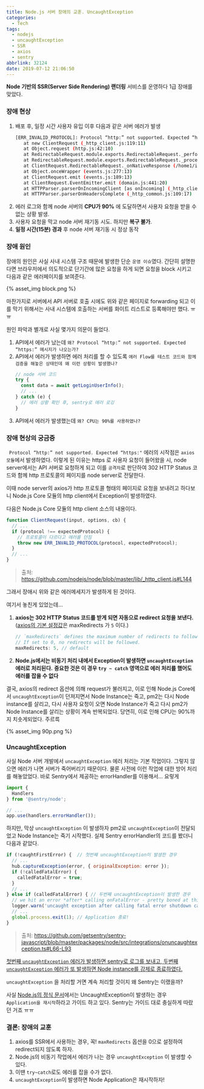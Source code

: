 ```yaml
---
title: Node.js 서버 장애의 교훈. UncaughtException
categories:
  - Tech
tags:
  - nodejs
  - uncaughtException
  - SSR
  - axios
  - sentry
abbrlink: 32124
date: 2019-07-12 21:06:50
---
```


**Node 기반의 SSR(Server Side Rendering) 랜더링** 서비스를 운영하다 1급 장애를 맞았다.

### 장애 현상
1. 배포 후, 일정 시간 사용자 유입 이후 다음과 같은 서버 에러가 발생
   ```bash
   [ERR_INVALID_PROTOCOL]: Protocol “http:” not supported. Expected “https:”
      at new ClientRequest (_http_client.js:119:11)
      at Object.request (http.js:42:10)
      at RedirectableRequest.module.exports.RedirectableRequest._performRequest (/home1/irteam/deploy/mobile/webpack:/node_modules/follow-redirects/index.js:219:1)
      at RedirectableRequest.module.exports.RedirectableRequest._processResponse (/home1/irteam/deploy/mobile/webpack:/node_modules/follow-redirects/index.js:330:1)
      at ClientRequest.RedirectableRequest._onNativeResponse (/home1/irteam/deploy/mobile/webpack:/node_modules/follow-redirects/index.js:53:1)
      at Object.onceWrapper (events.js:277:13)
      at ClientRequest.emit (events.js:189:13)
      at ClientRequest.EventEmitter.emit (domain.js:441:20)
      at HTTPParser.parserOnIncomingClient [as onIncoming] (_http_client.js:556:21)
      at HTTPParser.parserOnHeadersComplete (_http_common.js:109:17)
   ```
2. 에러 로그와 함께 node 서버의 **CPU가 90%** 에 도달하면서 사용자 요청을 받을 수 없는 상황 발생. 
3. 사용자 요청을 막고 node 서버 재기동 시도. 하지만 **복구 불가**.
4. **일정 시간(15분) 경과** 후 node 서버 재기동 시 정상 동작


### 장애 원인
장애의 원인은 사실 사내 시스템 구조 때문에 발생한 단순 `운영 이슈`였다.
간단히 설명한다면 브라우저에서 의도적으로 단기간에 많은 요청을 하게 되면 요청을 block 시키고 다음과 같은 에러페이지를 보여준다.

{% asset_img block.png %}

마찬가지로 서버에서 API 서버로 호출 시에도 위와 같은 페이지로 forwarding 되고 이를 막기 위해서는 사내 시스템에 호출하는 서버를 화이트 리스트로 등록해야만 했다. ㅠㅠ

원인 파악과 별개로 사실 몇가지 의문이 들었다.

1. API에서 에러가 났는데 `왜? Protocol “http:” not supported. Expected “https:” 메시지가 나오는가?`
2. API에서 에러가 발생하면 에러 처리를 할 수 있도록 `에러 Flow를 테스트 코드와 함께 검증을 해놓은 상태인데 왜 이런 상황이 발생했나?`
   ```js
   // node 서버 코드
   try {
     const data = await getLoginUserInfo();
     // ...
   } catch (e) {
     // 에러 상황 확인 후, sentry로 에러 로깅
   }
   ```
3. API에서 에러가 발생했는데 `왜? CPU는 90%를 사용하였나?`


### 장애 현상의 궁금증

` Protocol “http:” not supported. Expected “https:"` 에러의 시작점은 `axios 모듈`에서 발생하였다.
이렇게 된 이유는 https 로 사용자 요청이 들어왔을 시, node server에서는 API 서버로 요청하게 되고 이를 `공격자`로 판단하여 302 HTTP Status 코드와 함께 http 프로토콜의 페이지를 node server로 전달한다.

이때 node server의 axios가 http 프로토콜 형태의 페이지로 요청을 보내려고 하다보니 Node.js Core 모듈의 http client에서 Exception이 발생하였다.

다음은 Node.js Core 모듈의 http client 소스의 내용이다.

```js
function ClientRequest(input, options, cb) {
  // ...
  if (protocol !== expectedProtocol) {
    // 프로토콜이 다르다고 에러를 던짐
    throw new ERR_INVALID_PROTOCOL(protocol, expectedProtocol);
  }
  // ...
}
```
> 출처: https://github.com/nodejs/node/blob/master/lib/_http_client.js#L144

그래서 장애시 위와 같은 에러메세지가 발생하게 된 것이다.

여기서 놓친게 있었는데...


1. **axios는 302 HTTP Status 코드를 받게 되면 자동으로 redirect 요청을 보낸다.**
   ([axios의 기본 설정값](https://github.com/axios/axios)은 maxRedirects 가 `5` 이다.)

   ```js
   // `maxRedirects` defines the maximum number of redirects to follow in node.js.
   // If set to 0, no redirects will be followed.
   maxRedirects: 5, // default
   ```

2. **Node.js에서는 비동기 처리 내에서 Exception이 발생하면  `uncaughtException` 에러로 처리된다.**
   **중요한 것은 이 경우 `try ~ catch` 영역으로 에러 처리를 했어도 에러를 잡을 수 없다**


결국, axios의 redirect 옵션에 의해 request가 불러지고, 이로 인해 Node.js Core에서 `uncaughtException`이 던져지면서  Node Instance는 죽고, pm2는 다시 Node instance를 살리고, 다시 사용자 요청이 오면 Node Instance가 죽고 다시 pm2가 Node Instance를 살리는 상황이 계속 반복되었다.
당연히, 이로 인해 CPU는 90%까지 치솟게되었다. 주르륵

{% asset_img 90p.png %}


### UncaughtException

사실 Node 서버 개발에서 `uncaughtException` 에러 처리는 기본 작업이다. 그렇지 않으면 에러가 나면 서버가 죽어버리기 때문이다.
물론 사전에 이런 작업에 대한 방어 처리를 해놓았었다.
바로 Sentry에서 제공하는 errorHandler를 이용해서... 요렇게
```js
import {
  Handlers
} from '@sentry/node';

// ...
app.use(handlers.errorHandler());  
```

하지만, 막상 `uncaughtException` 이 발생하자 pm2로 `uncaughtException`이 전달되었고 Node Instance는 죽기 시작했다.
실제 Sentry errorHandler의 코드를 봤더니 다음과 같았다.

```js
if (!caughtFirstError) {  // 첫번째 uncaughtException이 발생한 경우
  // ...
  hub.captureException(error, { originalException: error });
  if (!calledFatalError) {
    calledFatalError = true;
  }
  // ...
} else if (calledFatalError) { // 두번째 uncaughtException이 발생한 경우
  // we hit an error *after* calling onFatalError - pretty boned at this point, just shut it down
  logger.warn('uncaught exception after calling fatal error shutdown callback - this is bad! forcing shutdown');
  // ...
  global.process.exit(1); // Application 종료!
}
```

> 출처: https://github.com/getsentry/sentry-javascript/blob/master/packages/node/src/integrations/onuncaughtexception.ts#L66-L93

<u>첫번째 `uncaughtException` 에러가 발생하면 sentry로 로그를 보내고, 
두번째 `uncaughtException` 에러가 또 발생하면 Node instance를 강제로 종료하였다.</u>

`uncaughtException` 을 처리할 거면 계속 처리할 것이지 왜 Sentry는 이랬을까? 

사실 [Node.js의 정식 문서](https://nodejs.org/api/process.html#process_warning_using_uncaughtexception_correctly)에서는 UncaughtException이 발생하는 경우 `Application을 재시작`하라고 가이드 하고 있다.
Sentry는 가이드 대로 충실하게 따랐던 거죠 ㅠㅠ 



### 결론: 장애의 교훈

1. axios를 SSR에서 사용하는 경우, 꼭! `maxRedirects` 옵션을 0으로 설정하여 redirect되지 않도록 하자.
2. Node.js의 비동기 작업에서 에러가 나는 경우 `uncaughtException` 이 발생할 수 있다. 
3. 이땐 `try~catch`로도 에러를 잡을 수가 없다.
4. `uncaughtException`이 발생하면 Node Application은 재시작하자!